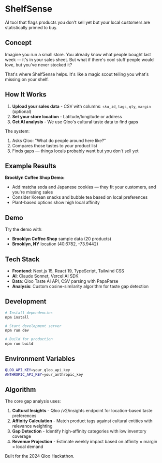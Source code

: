 # ShelfSense

AI tool that flags products you don't sell yet but your local customers are statistically primed to buy.

## Concept

Imagine you run a small store. You already know what people bought last week — it's in your sales sheet. But what if there's cool stuff people would love, but you've never stocked it?

That's where ShelfSense helps. It's like a magic scout telling you what's missing on your shelf.

## How It Works

1. **Upload your sales data** - CSV with columns: `sku_id`, `tags`, `qty`, `margin` (optional)
2. **Set your store location** - Latitude/longitude or address
3. **Get AI analysis** - We use Qloo's cultural taste data to find gaps

The system:

1. Asks Qloo: "What do people around here like?"
2. Compares those tastes to your product list
3. Finds gaps — things locals probably want but you don't sell yet

## Example Results

**Brooklyn Coffee Shop Demo:**

- Add matcha soda and Japanese cookies — they fit your customers, and you're missing sales
- Consider Korean snacks and bubble tea based on local preferences
- Plant-based options show high local affinity

## Demo

Try the demo with:

- **Brooklyn Coffee Shop** sample data (20 products)
- **Brooklyn, NY** location (40.6782, -73.9442)

## Tech Stack

- **Frontend**: Next.js 15, React 19, TypeScript, Tailwind CSS
- **AI**: Claude Sonnet, Vercel AI SDK
- **Data**: Qloo Taste AI API, CSV parsing with PapaParse
- **Analysis**: Custom cosine-similarity algorithm for taste gap detection

## Development

```bash
# Install dependencies
npm install

# Start development server
npm run dev

# Build for production
npm run build
```

## Environment Variables

```bash
QLOO_API_KEY=your_qloo_api_key
ANTHROPIC_API_KEY=your_anthropic_key
```

## Algorithm

The core gap analysis uses:

1. **Cultural Insights** - Qloo /v2/insights endpoint for location-based taste preferences
2. **Affinity Calculation** - Match product tags against cultural entities with relevance weighting
3. **Gap Detection** - Identify high-affinity categories with low inventory coverage
4. **Revenue Projection** - Estimate weekly impact based on affinity × margin × local demand

Built for the 2024 Qloo Hackathon.
